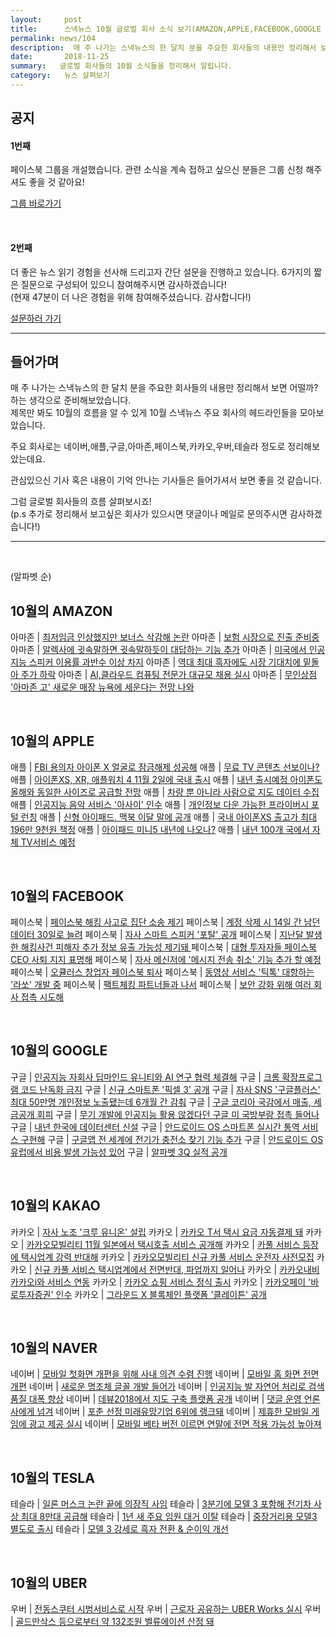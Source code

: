 ```yaml
---
layout:     post
title:      스낵뉴스 10월 글로벌 회사 소식 보기(AMAZON,APPLE,FACEBOOK,GOOGLE 등)
permalink: news/104
description:  매 주 나가는 스낵뉴스의 한 달치 분을 주요한 회사들의 내용만 정리해서 보면 어떨까 하는 생각으로 준비해보았습니다.제목만 봐도 10월의 흐름을 알 수 있게 10월 스낵뉴스 주요 회사의 헤드라인들을 모아보았습니다.주요 회사로는 네이버,애플,구글,아마존,페이스북,카카오,우버,테슬라 정도로 정리해보았는데요.관심있으신 기사 혹은 내용이 기억 안나는 기사들은 들어가셔서 보면 좋을 것 같아요. 글로벌 회사들의 흐름 살펴보시죠. 추가로 정리해서 보고싶은 회사가 있으시면 댓글이나 메일로 문의주시면 감사하겠습니다.
date:       2018-11-25
summary:   글로벌 회사들의 10월 소식들을 정리해서 알립니다.
category:   뉴스 살펴보기
---
```


## 공지

#### 1번째

페이스북 그룹을 개설했습니다. 관련 소식을 계속 접하고 싶으신 분들은 그룹 신청 해주셔도 좋을 것 같아요!

[그룹 바로가기](https://www.facebook.com/groups/2025149054465611/?ref=group_browse_new)

<br>

#### 2번째

더 좋은 뉴스 읽기 경험을 선사해 드리고자 간단 설문을 진행하고 있습니다. 
6가지의 짧은 질문으로 구성되어 있으니 참여해주시면 감사하겠습니다!  
(현재 47분이 더 나은 경험을 위해 참여해주셨습니다. 감사합니다!)

<a href="http://bit.ly/2KJo4HB" onclick="ga(send, event, 기사, 설문조사, 서베이);"><span>설문하러 가기</span></a>

- - -

## 들어가며 

매 주 나가는 스낵뉴스의 한 달치 분을 주요한 회사들의 내용만 정리해서 보면 어떨까? 하는 생각으로 준비해보았습니다.  
제목만 봐도 10월의 흐름을 알 수 있게 10월 스낵뉴스 주요 회사의 헤드라인들을 모아보았습니다.    

주요 회사로는 네이버,애플,구글,아마존,페이스북,카카오,우버,테슬라 정도로 정리해보았는데요.

관심있으신 기사 혹은 내용이 기억 안나는 기사들은 들어가셔서 보면 좋을 것 같습니다.

그럼 글로벌 회사들의 흐름 살펴보시죠!  
(p.s 추가로 정리해서 보고싶은 회사가 있으시면 댓글이나 메일로 문의주시면 감사하겠습니다!)
- - -

<br>

(알파벳 순)

## 10월의 AMAZON

아마존 | [최저임금 인상했지만 보너스 삭감해 논란](https://seanlion.github.io/news/88#amazon)
아마존 | [보험 시장으로 진출 준비중 ](https://seanlion.github.io/news/90#amazon)
아마존 | [알렉사에 귓속말하면 귓속말하듯이 대답하는 기능 추가](https://seanlion.github.io/news/92#amazon)
아마존 | [미국에서 인공지능 스피커 이용률 과반수 이상 차지](https://seanlion.github.io/news/94#amazon1)
아마존 | [역대 최대 흑자에도 시장 기대치에 밑돌아 주가 하락](https://seanlion.github.io/news/94#amazon2)
아마존 | [AI,클라우드 컴퓨팅 전문가 대규모 채용 실시](https://seanlion.github.io/news/94#amazon3)
아마존 | [무인상점 '아마존 고' 새로운 매장 뉴욕에 세운다는 전망 나와](https://seanlion.github.io/news/94#amazon4)

<br>

## 10월의 APPLE

애플 | [FBI 용의자 아이폰 X 얼굴로 잠금해제 성공해](#https://seanlion.github.io/news/87#apple)
애플 | [무료 TV 콘텐츠 선보이나?](https://seanlion.github.io/news/89#apple)
애플 | [아이폰XS, XR, 애플워치 4 11월 2일에 국내 출시](https://seanlion.github.io/news/91#apple1)
애플 | [내년 출시예정 아이폰도 올해와 동일한 사이즈로 공급할 전망](https://seanlion.github.io/news/91#apple2)
애플 | [차량 뿐 아니라 사람으로 지도 데이터 수집](https://seanlion.github.io/news/91#apple3)
애플 | [인공지능 음악 서비스 '아사이' 인수](https://seanlion.github.io/news/91#apple4)
애플 | [개인정보 다운 가능한 프라이버시 포털 런칭](https://seanlion.github.io/news/91#apple5)
애플 | [신형 아이패드, 맥북 이달 말에 공개](https://seanlion.github.io/news/91#apple6)
애플 | [국내 아이폰XS 출고가 최대 196만 9천원 책정](https://seanlion.github.io/news/93#apple1)
애플 | [아이패드 미니5 내년에 나오나?](https://seanlion.github.io/news/93#apple2)
애플 | [내년 100개 국에서 자체 TV서비스 예정](https://seanlion.github.io/news/93#apple3)

<br>

## 10월의 FACEBOOK

페이스북 | [페이스북 해킹 사고로 집단 소송 제기](#https://seanlion.github.io/news/87#facebook1)
페이스북 | [계정 삭제 시 14일 간 남던 데이터 30일로 늘려](#https://seanlion.github.io/news/87#facebook2)
페이스북 | [자사 스마트 스피커 '포탈' 공개](https://seanlion.github.io/news/89#facebook)
페이스북 | [지난달 발생한 해킹사건 피해자 추가 정보 유출 가능성 제기돼 ](https://seanlion.github.io/news/91#facebook1)
페이스북 | [대형 투자자들 페이스북 CEO 사퇴 지지 표명해](https://seanlion.github.io/news/91#facebook3)
페이스북 | [자사 메신저에 '메시지 전송 취소' 기능 추가 할 예정](fhttps://seanlion.github.io/news/91#acebook4)
페이스북 | [오큘러스 창업자 페이스북 퇴사](https://seanlion.github.io/news/93#facebook1)
페이스북 | [동영상 서비스 '틱톡' 대항하는 '라쏘' 개발 중](https://seanlion.github.io/news/93#facebook2)
페이스북 | [팩트체킹 파트너들과 나서](https://seanlion.github.io/news/93#facebook3)
페이스북 | [보안 강화 위해 여러 회사 접촉 시도해](https://seanlion.github.io/news/93#facebook)

<br>

## 10월의 GOOGLE

구글 | [인공지능 자회사 딥마인드 유니티와 AI 연구 협력 체결해](#https://seanlion.github.io/news/87#google1)
구글 | [크롬 확장프로그램 코드 난독화 금지](#https://seanlion.github.io/news/87#google2)
구글 | [신규 스마트폰 '픽셀 3' 공개](https://seanlion.github.io/news/89#google1)
구글 | [자사 SNS '구글플러스' 최대 50만명 개인정보 노출됐는데 6개월 간 감춰](https://seanlion.github.io/news/89#google2)
구글 | [구글 코리아 국감에서 매출, 세금공개 회피](#google3)
구글 | [무기 개발에 인공지능 활용 않겠다던 구글 미 국방부랑 접촉 들어나](https://seanlion.github.io/news/89#google4)
구글 | [내년 한국에 데이터센터 신설](https://seanlion.github.io/news/91#google1)
구글 | [안드로이드 OS 스마트폰 실시간 통역 서비스 구현해](https://seanlion.github.io/news/91#google2)
구글 | [구글맵 전 세계에 전기가 충전소 찾기 기능 추가](https://seanlion.github.io/news/91#google3)
구글 | [안드로이드 OS 유럽에서 비용 발생 가능성 있어](https://seanlion.github.io/news/91#google4)
구글 | [알파벳 3Q 실적 공개](https://seanlion.github.io/news/93#google)

<br>

## 10월의 KAKAO

카카오 | [자사 노조 '크루 유니온' 설립](https://seanlion.github.io/news/93#kakao)
카카오 | [카카오 T서 택시 요금 자동결제 돼](https://seanlion.github.io/news/88#kakao2)
카카오 | [카카오모빌리티 11월 일본에서 택시호출 서비스 공개해](https://seanlion.github.io/news/88#kakao3)
카카오 | [카풀 서비스 등장에 택시업계 강력 반대해](https://seanlion.github.io/news/88#kakao4)
카카오 | [카카오모빌리티 신규 카풀 서비스 운전자 사전모집](https://seanlion.github.io/news/92#kakao1)
카카오 | [신규 카풀 서비스 택시업계에서 전면반대, 파업까지 일어나](https://seanlion.github.io/news/92#kakao2)
카카오 | [카카오내비 카카오i와 서비스 연동](https://seanlion.github.io/news/92#kakao3)
카카오 | [카카오 쇼핑 서비스 정식 출시](https://seanlion.github.io/news/94#kakao)
카카오 | [카카오페이 '바로투자증권' 인수](https://seanlion.github.io/news/88#kakao1)
카카오 | [그라운드 X 블록체인 플랫폼 '클레이튼' 공개](https://seanlion.github.io/news/90#kakao)

<br>

## 10월의 NAVER

네이버 | [모바일 첫화면 개편을 위해 사내 의견 수렴 진행](#https://seanlion.github.io/news/87#naver)
네이버 | [모바일 홈 화면 전면 개편](https://seanlion.github.io/news/89#naver1)
네이버 | [새로운 명조체 글꼴 개발 들어가](https://seanlion.github.io/news/89#naver2)
네이버 |  [인공지능 발 자연어 처리로 검색 품질 대폭 향상](https://seanlion.github.io/news/89#naver3)
네이버 | [데뷰2018에서 지도 구축 플랫폼 공개](https://seanlion.github.io/news/89#naver4)
네이버 | [댓글 운영 언론사에게 넘겨](https://seanlion.github.io/news/93#naver1)
네이버 | [포춘 선정 미래유망기업 6위에 랭크돼](https://seanlion.github.io/news/93#naver2)
네이버 |  [제휴한 모바일 게임에 광고 제공 실시](https://seanlion.github.io/news/93#naver3)
네이버 | [모바일 베타 버전 이르면 연말에 전면 적용 가능성 높아져](https://seanlion.github.io/news/93#naver4)

<br>

## 10월의 TESLA

테슬라 | [일론 머스크 논란 끝에 의장직 사임](https://seanlion.github.io/news/88#tesla1)
테슬라 | [3분기에 모델 3 포함해 전기차 사상 최대 8만대 공급해](https://seanlion.github.io/news/88#tesla2)
테슬라 | [1년 새 주요 임원 대거 이탈](https://seanlion.github.io/news/92#tesla1)
테슬라 | [중장거리용 모델3 별도로 출시](https://seanlion.github.io/news/92#tesla2)
테슬라 | [모델 3 강세로 흑자 전환 & 순이익 개선](https://seanlion.github.io/news/94#tesla)

<br>

## 10월의 UBER

우버 | [전동스쿠터 시범서비스로 시작](https://seanlion.github.io/news/88#uber)
우버 | [근로자 공유하는 UBER Works 실시](https://seanlion.github.io/news/92#uber1)
우버 | [골드만삭스 등으로부터 약 132조원 벨류에이션 산정 돼](https://seanlion.github.io/news/92#uber)


